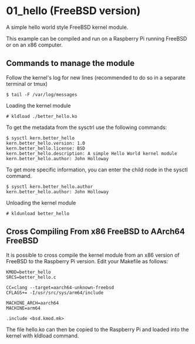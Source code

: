 # 01_hello (FreeBSD version)

A simple hello world style FreeBSD kernel module.

This example can be compiled and run on a Raspberry Pi running FreeBSD or on an x86 computer.

## Commands to manage the module

Follow the kernel's log for new lines (recommended to do so in a separate terminal or tmux)
```shell
$ tail -F /var/log/messages
```

Loading the kernel module
```shell
# kldload ./better_hello.ko
```

To get the metadata from the sysctrl use the following commands:

```shell
$ sysctl kern.better_hello
kern.better_hello.version: 1.0
kern.better_hello.license: BSD
kern.better_hello.description: A simple Hello World kernel module
kern.better_hello.author: John Holloway
```

To get more specific information, you can enter the child node in the sysctl command.
```shell
$ sysctl kern.better_hello.author
kern.better_hello.author: John Holloway
```

Unloading the kernel module
```shell
# kldunload better_hello
```

## Cross Compiling From x86 FreeBSD to AArch64 FreeBSD

It is possible to cross compile the kernel module from an x86 version of FreeBSD to the Raspberry Pi version. Edit your Makefile as follows:

```Make
KMOD=better_hello
SRCS=better_hello.c

CC=clang --target=aarch64-unknown-freebsd
CFLAGS+= -I/usr/src/sys/arm64/include

MACHINE_ARCH=aarch64
MACHINE=arm64

.include <bsd.kmod.mk>
```

The file hello.ko can then be copied to the Raspberry Pi and loaded into the kernel with kldload command.

